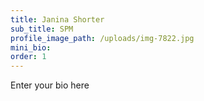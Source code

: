 ```yaml
---
title: Janina Shorter
sub_title: SPM
profile_image_path: /uploads/img-7822.jpg
mini_bio:
order: 1
---
```

Enter your bio here